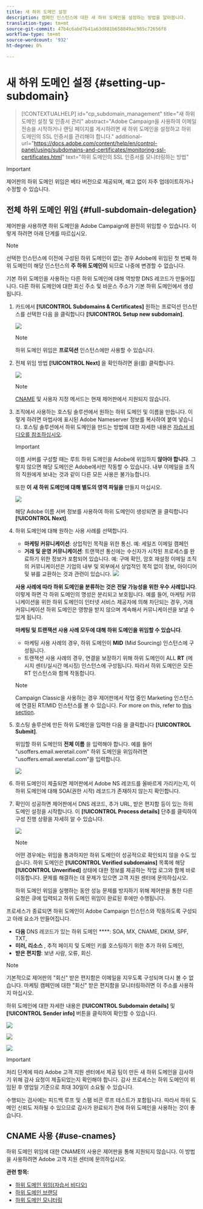 ```yaml
---
title: 새 하위 도메인 설정
description: 캠페인 인스턴스에 대한 새 하위 도메인을 설정하는 방법을 알아봅니다.
translation-type: tm+mt
source-git-commit: 47b4c6abd7b41a63d881b658849ac985c72656f8
workflow-type: tm+mt
source-wordcount: '932'
ht-degree: 0%

---
```



# 새 하위 도메인 설정 {#setting-up-subdomain}

>[!CONTEXTUALHELP]
>id="cp_subdomain_management"
>title="새 하위 도메인 설정 및 인증서 관리"
>abstract="Adobe Campaign을 사용하여 이메일 전송을 시작하거나 랜딩 페이지를 게시하려면 새 하위 도메인을 설정하고 하위 도메인의 SSL 인증서를 관리해야 합니다."
>additional-url="https://docs.adobe.com/content/help/en/control-panel/using/subdomains-and-certificates/monitoring-ssl-certificates.html" text="하위 도메인의 SSL 인증서를 모니터링하는 방법"

>[!IMPORTANT]
>
>제어판의 하위 도메인 위임은 베타 버전으로 제공되며, 예고 없이 자주 업데이트하거나 수정할 수 있습니다.

## 전체 하위 도메인 위임 {#full-subdomain-delegation}

제어판을 사용하면 하위 도메인을 Adobe Campaign에 완전히 위임할 수 있습니다. 이렇게 하려면 아래 단계를 따르십시오.

>[!NOTE]
>
>선택한 인스턴스에 이전에 구성된 하위 도메인이 없는 경우 Adobe에 위임된 첫 번째 하위 도메인이 해당 인스턴스의 **주 하위 도메인이** 되므로 나중에 변경할 수 없습니다.
>
>기본 하위 도메인을 사용하는 다른 하위 도메인에 대해 역방향 DNS 레코드가 만들어집니다. 다른 하위 도메인에 대한 회신 주소 및 바운스 주소가 기본 하위 도메인에서 생성됩니다.

1. 카드에서 **[!UICONTROL Subdomains & Certificates]** 원하는 프로덕션 인스턴스를 선택한 다음 을 클릭합니다 **[!UICONTROL Setup new subdomain]**.

   ![](assets/subdomain1.png)

   >[!NOTE]
   >
   >하위 도메인 위임은 **프로덕션** 인스턴스에만 사용할 수 있습니다.

1. 전체 위임 방법 **[!UICONTROL Next]** 을 확인하려면 을(를) 클릭합니다.

   ![](assets/subdomain3.png)

   >[!NOTE]
   >
   >[CNAME](#use-cnames) 및 사용자 지정 메서드는 현재 제어판에서 지원되지 않습니다.

1. 조직에서 사용하는 호스팅 솔루션에서 원하는 하위 도메인 및 이름을 만듭니다. 이렇게 하려면 마법사에 표시된 Adobe Nameserver 정보를 복사하여 붙여 넣습니다. 호스팅 솔루션에서 하위 도메인을 만드는 방법에 대한 자세한 내용은 [자습서 비디오를 참조하십시오](https://video.tv.adobe.com/v/30175?captions=kor).

   >[!IMPORTANT]
   >
   >이름 서버를 구성할 때는 루트 하위 도메인을 Adobe에 위임하지 **않아야 합니다**. 그렇지 않으면 해당 도메인은 Adobe에서만 작동할 수 있습니다. 내부 이메일을 조직의 직원에게 보내는 것과 같이 다른 모든 사용은 불가능합니다.
   >
   >또한 **이 새 하위 도메인에 대해 별도의 영역 파일을** 만들지 마십시오.

   ![](assets/subdomain4.png)

   해당 Adobe 이름 서버 정보를 사용하여 하위 도메인이 생성되면 을 클릭합니다 **[!UICONTROL Next]**.

1. 하위 도메인에 대해 원하는 사용 사례를 선택합니다.

   * **마케팅 커뮤니케이션**: 상업적인 목적을 위한 통신. 예: 세일즈 이메일 캠페인
   * **거래 및 운영 커뮤니케이션**: 트랜잭션 통신에는 수신자가 시작된 프로세스를 완료하기 위한 정보가 포함되어 있습니다. 예: 구매 확인, 암호 재설정 이메일 조직의 커뮤니케이션은 기업의 내부 및 외부에서 상업적인 목적 없이 정보, 아이디어 및 뷰를 교환하는 것과 관련이 있습니다.
   ![](assets/subdomain5.png)

   **사용 사례에 따라 하위 도메인을 분류하는 것은 전달 가능성을 위한 우수 사례입니다**. 이렇게 하면 각 하위 도메인의 명성은 분리되고 보호됩니다. 예를 들어, 마케팅 커뮤니케이션을 위한 하위 도메인이 인터넷 서비스 제공자에 의해 차단되는 경우, 거래 커뮤니케이션 하위 도메인은 영향을 받지 않으며 계속해서 커뮤니케이션을 보낼 수 있게 됩니다.

   **마케팅 및 트랜잭션 사용 사례 모두에 대해 하위 도메인을 위임할 수 있습니다**.

   * 마케팅 사용 사례의 경우, 하위 도메인이 **MID** (Mid Sourcing) 인스턴스에 구성됩니다.
   * 트랜잭션 사용 사례의 경우, 연결을 보장하기 위해 하위 도메인이 ALL **RT** (메시지 센터/실시간 메시징) 인스턴스에 구성됩니다. 따라서 하위 도메인은 모든 RT 인스턴스와 함께 작동합니다.
   >[!NOTE]
   >
   >Campaign Classic을 사용하는 경우 제어판에서 작업 중인 Marketing 인스턴스에 연결된 RT/MID 인스턴스를 볼 수 있습니다. For more on this, refer to [this section](../../instances-settings/using/instance-details.md).

1. 호스팅 솔루션에 만든 하위 도메인을 입력한 다음 을 클릭합니다 **[!UICONTROL Submit]**.

   위임할 하위 도메인의 **전체 이름** 을 입력해야 합니다. 예를 들어 &quot;usoffers.email.weretail.com&quot; 하위 도메인을 위임하려면 &quot;usoffers.email.weretail.com&quot;을 입력합니다.

   ![](assets/subdomain6.png)

1. 하위 도메인이 제출되면 제어판에서 Adobe NS 레코드를 올바르게 가리키는지, 이 하위 도메인에 대해 SOA(권한 시작) 레코드가 존재하지 않는지 확인합니다.

1. 확인이 성공하면 제어판에서 DNS 레코드, 추가 URL, 받은 편지함 등이 있는 하위 도메인 설정을 시작합니다. 이 **[!UICONTROL Process details]** 단추를 클릭하여 구성 진행 상황을 자세히 알 수 있습니다.

   ![](assets/subdomain7.png)

   >[!NOTE]
   >
   >어떤 경우에는 위임을 통과하지만 하위 도메인이 성공적으로 확인되지 않을 수도 있습니다. 하위 도메인은 **[!UICONTROL Verified subdomains]** 목록에 해당 **[!UICONTROL Unverified]** 상태에 대한 정보를 제공하는 작업 로그와 함께 바로 이동합니다. 문제를 해결하는 데 문제가 있으면 고객 지원 센터에 문의하십시오.
   >
   >하위 도메인 위임을 실행하는 동안 성능 문제를 방지하기 위해 제어판을 통한 다른 요청은 큐에 입력되고 하위 도메인 위임이 완료된 후에만 수행됩니다.

프로세스가 종료되면 하위 도메인이 Adobe Campaign 인스턴스와 작동하도록 구성되고 아래 요소가 만들어집니다.

* **다음** DNS 레코드가 있는 하위 도메인 ****: SOA, MX, CNAME, DKIM, SPF, TXT,
* **미러, 리소스** , 추적 페이지 및 도메인 키를 호스팅하기 위한 추가 하위 도메인,
* **받은 편지함**: 보낸 사람, 오류, 회신.

>[!NOTE]
>
>기본적으로 제어판의 &quot;회신&quot; 받은 편지함은 이메일을 지우도록 구성되며 다시 볼 수 없습니다. 마케팅 캠페인에 대한 &quot;회신&quot; 받은 편지함을 모니터링하려면 이 주소를 사용하지 마십시오.

하위 도메인에 대한 자세한 내용은 **[!UICONTROL Subdomain details]** 및 **[!UICONTROL Sender info]** 버튼을 클릭하여 확인할 수 있습니다.

![](assets/detail_buttons.png)

![](assets/subdomain_details.png)

![](assets/sender_info.png)

>[!IMPORTANT]
>
>처리 단계에 따라 Adobe 고객 지원 센터에서 제공 팀이 만든 새 하위 도메인을 감사하기 위해 감사 요청이 제출되었는지 확인해야 합니다. 감사 프로세스는 하위 도메인이 위임된 후 영업일 기준으로 최대 30일이 소요될 수 있습니다.
>
>수행되는 검사에는 피드백 루프 및 스팸 비콘 루프 테스트가 포함됩니다. 따라서 하위 도메인 신뢰도 저하될 수 있으므로 감사가 완료되기 전에 하위 도메인을 사용하는 것이 좋습니다.

## CNAME 사용 {#use-cnames}

하위 도메인 위임에 대한 CNAME의 사용은 제어판을 통해 지원되지 않습니다. 이 방법을 사용하려면 Adobe 고객 지원 센터에 문의하십시오.

**관련 항목:**

* [하위 도메인 위임(자습서 비디오)](https://docs.adobe.com/content/help/en/campaign-learn/campaign-standard-tutorials/administrating/control-panel/subdomain-delegation.html)
* [하위 도메인 브랜딩](../../subdomains-certificates/using/subdomains-branding.md)
* [하위 도메인 모니터링](../../subdomains-certificates/using/monitoring-subdomains.md)